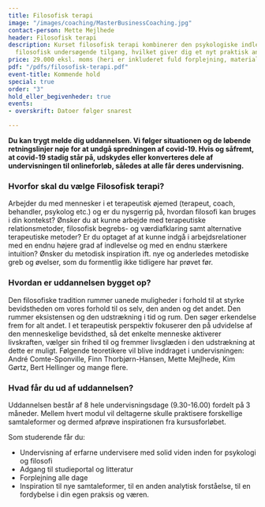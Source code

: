 ```yaml
---
title: Filosofisk terapi
image: "/images/coaching/MasterBusinessCoaching.jpg"
contact-person: Mette Mejlhede
header: Filosofisk terapi
description: Kurset filosofisk terapi kombinerer den psykologiske indlevelse med en
  filosofisk undersøgende tilgang, hvilket giver dig et nyt praktisk anvendeligt samtaleværktøj.
price: 29.000 eksl. moms (heri er inkluderet fuld forplejning, materialer)
pdf: "/pdfs/filosofisk-terapi.pdf"
event-title: Kommende hold
special: true
order: "3"
hold_eller_begivenheder: true
events:
- overskrift: Datoer følger snarest

---
```

**Du kan trygt melde dig uddannelsen. Vi følger situationen og de løbende retningslinjer nøje for at undgå spredningen af covid-19. Hvis og såfremt, at covid-19 stadig står på, udskydes eller konverteres dele af undervisningen til onlineforløb, således at alle får deres undervisning.**

### Hvorfor skal du vælge Filosofisk terapi?

Arbejder du med mennesker i et terapeutisk øjemed (terapeut, coach, behandler, psykolog etc.) og er du nysgerrig på, hvordan filosofi kan bruges i din kontekst? Ønsker du at kunne arbejde med terapeutiske relationsmetoder, filosofisk begrebs- og værdiafklaring samt alternative terapeutiske metoder? Er du optaget af at kunne indgå i arbejdsrelationer med en endnu højere grad af indlevelse og med en endnu stærkere intuition? Ønsker du metodisk inspiration ift. nye og anderledes metodiske greb og øvelser, som du formentlig ikke tidligere har prøvet før.

### Hvordan er uddannelsen bygget op?

Den filosofiske tradition rummer uanede muligheder i forhold til at styrke bevidstheden om vores forhold til os selv, den anden og det andet. Den rummer eksistensen og den udstrækning i tid og rum. Den søger erkendelse frem for alt andet. I et terapeutisk perspektiv fokuserer den på udvidelse af den menneskelige bevidsthed, så det enkelte menneske aktiverer livskraften, vælger sin frihed til og fremmer livsglæden i den udstrækning at dette er muligt. Følgende teoretikere vil blive inddraget i undervisningen: André Comte-Sponville, Finn Thorbjørn-Hansen, Mette Mejlhede, Kim Gørtz, Bert Hellinger og mange flere.

### Hvad får du ud af uddannelsen?

Uddannelsen består af 8 hele undervisningsdage (9.30-16.00) fordelt på 3 måneder. Mellem hvert modul vil deltagerne skulle praktisere forskellige samtaleformer og dermed afprøve inspirationen fra kursusforløbet.

Som studerende får du:

* Undervisning af erfarne undervisere med solid viden inden for psykologi og filosofi
* Adgang til studieportal og litteratur
* Forplejning alle dage
* Inspiration til nye samtaleformer, til en anden analytisk forståelse, til en fordybelse i din egen praksis og væren.